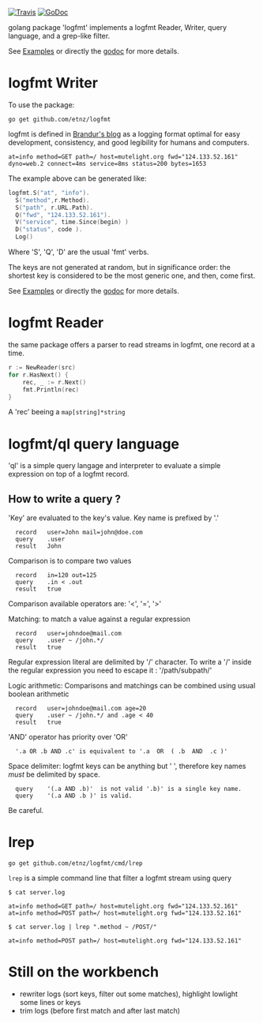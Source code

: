 [![Travis](https://travis-ci.org/etnz/logfmt.svg?branch=master)](https://travis-ci.org/etnz/logfmt.svg?branch=master)
[![GoDoc](https://godoc.org/github.com/etnz/logfmt?status.svg)](https://godoc.org/github.com/etnz/logfmt)

golang package 'logfmt' implements a logfmt Reader, Writer, query language, and a grep-like filter.



See [Examples](https://godoc.org/github.com/etnz/logfmt#pkg-examples) or directly the [godoc](https://godoc.org/github.com/etnz/logfmt) for more details.


# logfmt Writer

To use the package:

    go get github.com/etnz/logfmt


logfmt is defined in [Brandur's blog](https://brandur.org/logfmt) as a logging format optimal
for easy development, consistency, and good legibility for humans and
computers.

    at=info method=GET path=/ host=mutelight.org fwd="124.133.52.161"
    dyno=web.2 connect=4ms service=8ms status=200 bytes=1653

The example above can be generated like:

```go
logfmt.S("at", "info").
  S("method",r.Method).
  S("path", r.URL.Path).
  Q("fwd", "124.133.52.161").
  V("service", time.Since(begin) )
  D("status", code ).
  Log()
```

Where 'S', 'Q', 'D' are the usual 'fmt' verbs.

The keys are not generated at random, but in significance order: the shortest key is considered to be the most generic one, and then, come first.

See [Examples](https://godoc.org/github.com/etnz/logfmt#pkg-examples) or directly the [godoc](https://godoc.org/github.com/etnz/logfmt) for more details.

# logfmt Reader

the same package offers a parser to read streams in logfmt, one record at a time.

```go
r := NewReader(src)
for r.HasNext() {
	rec, _ := r.Next()
	fmt.Println(rec)
}
```

A 'rec' beeing a `map[string]*string`


# logfmt/ql query language

'ql' is a simple query langage and interpreter to evaluate a simple expression on top of a logfmt record.


## How to write a query ?

'Key' are evaluated to the key's value. Key name is prefixed by '.'

      record   user=John mail=john@doe.com
      query    .user
      result   John

Comparison is to compare two values

      record   in=120 out=125
      query    .in < .out
      result   true

Comparison available operators are: '<', '=', '>'

Matching: to match a value against a regular expression

      record   user=johndoe@mail.com
      query    .user ~ /john.*/
      result   true

Regular expression literal are delimited by '/' character. To write a '/'  inside the regular expression you need to escape it : '/path\/subpath/'

Logic arithmetic: Comparisons and matchings can be combined using usual boolean arithmetic

      record   user=johndoe@mail.com age=20
      query    .user ~ /john.*/ and .age < 40
      result   true

  'AND' operator has priority over 'OR'

      '.a OR .b AND .c' is equivalent to '.a  OR  ( .b  AND  .c )'

Space delimiter: logfmt keys can be anything but ' ', therefore key names *must* be delimited by space.

      query    '(.a AND .b)'  is not valid '.b)' is a single key name.
      query    '(.a AND .b )' is valid.

Be careful.  


# lrep 

    go get github.com/etnz/logfmt/cmd/lrep

`lrep` is a simple command line that filter a logfmt stream using query

    $ cat server.log
    
    at=info method=GET path=/ host=mutelight.org fwd="124.133.52.161"
    at=info method=POST path=/ host=mutelight.org fwd="124.133.52.161"
    
   	$ cat server.log | lrep ".method ~ /POST/"
    
    at=info method=POST path=/ host=mutelight.org fwd="124.133.52.161"


# Still on the workbench

- rewriter logs (sort keys, filter out some matches), highlight lowlight some lines or keys
- trim logs (before first match and after last match)